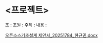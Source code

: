 # <프로젝트>
조 : 
조원 : 
주제 : 
내용 : 

[오픈소스기초설계 제안서_20251784_한규민.docx](https://github.com/user-attachments/files/22949395/_20251784_.docx)
